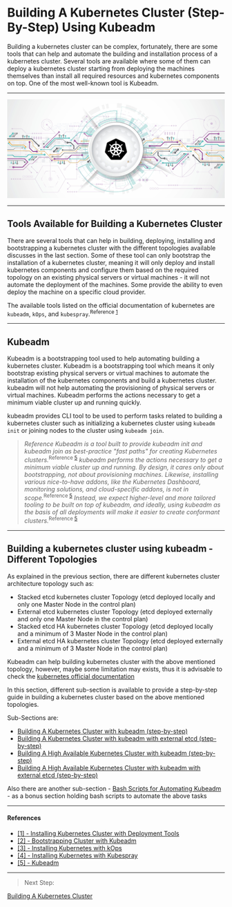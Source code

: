 # Building A Kubernetes Cluster (Step-By-Step) Using Kubeadm

Building a kubernetes cluster can be complex, fortunately, there are some tools that can help and automate the building and installation process of a kubernetes cluster. Several tools are available where some of them can deploy a kubernetes cluster starting from deploying the machines themselves than install all required resources and kubernetes components on top. One of the most well-known tool is Kubeadm.

---

<p align="center">
    <img src="images/IntroPic.png">
</p>

---

## Tools Available for Building a Kubernetes Cluster

There are several tools that can help in building, deploying, installing and bootstrapping a kubernetes cluster with the different topologies available discusses in the last section. Some of these tool can only bootstrap the installation of a kubernetes cluster, meaning it will only deploy and install kubernetes components and configure them based on the required topology on an existing physical servers or virtual machines - it will not automate the deployment of the machines. Some provide the ability to even deploy the machine on a specific cloud provider.

The available tools listed on the official documentation of kubernetes are `kubeadm`, `kOps`, and `kubespray`.<sup>Reference [1](#References)</sup>

---

## Kubeadm 

Kubeadm is a bootstrapping tool used to help automating building a kubernetes cluster. Kubeadm is a bootstrapping tool which means it only bootstrap existing physical servers or virtual machines to automate the installation of the kubernetes components and build a kubernetes cluster. kubeadm will not help automating the provisioning of physical servers or virtual machines. Kubeadm performs the actions necessary to get a minimum viable cluster up and running quickly. 

kubeadm provides CLI tool to be used to perform tasks related to building a kubernetes cluster such as initializing a kubernetes cluster using `kubeadm init` or joining nodes to the cluster using `kubeadm join`.

> _Reference_
> _Kubeadm is a tool built to provide kubeadm init and kubeadm join as best-practice "fast paths" for creating Kubernetes clusters._<sup>Reference [5](#References)</sup>
> _kubeadm performs the actions necessary to get a minimum viable cluster up and running. By design, it cares only about bootstrapping, not about provisioning machines. Likewise, installing various nice-to-have addons, like the Kubernetes Dashboard, monitoring solutions, and cloud-specific addons, is not in scope._<sup>Reference [5](#References)</sup>
> _Instead, we expect higher-level and more tailored tooling to be built on top of kubeadm, and ideally, using kubeadm as the basis of all deployments will make it easier to create conformant clusters._<sup>Reference [5](#References)</sup>

---

## Building a kubernetes cluster using kubeadm - Different Topologies

As explained in the previous section, there are different kubernetes cluster architecture topology such as: 
- Stacked etcd kubernetes cluster Topology (etcd deployed locally and only one Master Node in the control plan)
- External etcd kubernetes cluster Topology (etcd deployed externally and only one Master Node in the control plan)
- Stacked etcd HA kubernetes cluster Topology (etcd deployed locally and a minimum of 3 Master Node in the control plan)
- External etcd HA kubernetes cluster Topology (etcd deployed externally and a minimum of 3 Master Node in the control plan)

Kubeadm can help building kubernetes cluster with the above mentioned topology, however, maybe some limitation may exists, thus it is advisable to check the [kubernetes official documentation](https://kubernetes.io/docs/setup/production-environment/tools/kubeadm/)

In this section, different sub-section is available to provide a step-by-step guide in building a kubernetes cluster based on the above mentioned topologies.

Sub-Sections are:
- [Building A Kubernetes Cluster with kubeadm (step-by-step)]()
- [Building A Kubernetes Cluster with kubeadm  with external etcd (step-by-step)]()
- [Building A High Available Kubernetes Cluster with kubeadm (step-by-step)]()
- [Building A High Available Kubernetes Cluster with kubeadm with external etcd (step-by-step)]()

Also there are another sub-section - [Bash Scripts for Automating Kubeadm]() - as a bonus section holding bash scripts to automate the above tasks

---

#### References

- [[1] - Installing Kubernetes Cluster with Deployment Tools](https://kubernetes.io/docs/setup/production-environment/tools/)
- [[2] - Bootstrapping Cluster with Kubeadm](https://kubernetes.io/docs/setup/production-environment/tools/kubeadm/)
- [[3] - Installing Kubernetes with kOps](https://kubernetes.io/docs/setup/production-environment/tools/kops/)
- [[4] - Installing Kubernetes with Kubespray](https://kubernetes.io/docs/setup/production-environment/tools/kubespray/)
- [[5] - Kubeadm](https://kubernetes.io/docs/reference/setup-tools/kubeadm/)



---

> Next Step:

[Building A Kubernetes Cluster]()